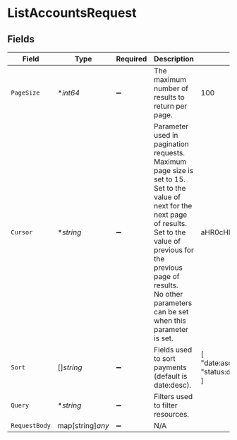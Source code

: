 # ListAccountsRequest


## Fields

| Field                                                                                                                                                                                                                                                    | Type                                                                                                                                                                                                                                                     | Required                                                                                                                                                                                                                                                 | Description                                                                                                                                                                                                                                              | Example                                                                                                                                                                                                                                                  |
| -------------------------------------------------------------------------------------------------------------------------------------------------------------------------------------------------------------------------------------------------------- | -------------------------------------------------------------------------------------------------------------------------------------------------------------------------------------------------------------------------------------------------------- | -------------------------------------------------------------------------------------------------------------------------------------------------------------------------------------------------------------------------------------------------------- | -------------------------------------------------------------------------------------------------------------------------------------------------------------------------------------------------------------------------------------------------------- | -------------------------------------------------------------------------------------------------------------------------------------------------------------------------------------------------------------------------------------------------------- |
| `PageSize`                                                                                                                                                                                                                                               | **int64*                                                                                                                                                                                                                                                 | :heavy_minus_sign:                                                                                                                                                                                                                                       | The maximum number of results to return per page.<br/>                                                                                                                                                                                                   | 100                                                                                                                                                                                                                                                      |
| `Cursor`                                                                                                                                                                                                                                                 | **string*                                                                                                                                                                                                                                                | :heavy_minus_sign:                                                                                                                                                                                                                                       | Parameter used in pagination requests. Maximum page size is set to 15.<br/>Set to the value of next for the next page of results.<br/>Set to the value of previous for the previous page of results.<br/>No other parameters can be set when this parameter is set.<br/> | aHR0cHM6Ly9nLnBhZ2UvTmVrby1SYW1lbj9zaGFyZQ==                                                                                                                                                                                                             |
| `Sort`                                                                                                                                                                                                                                                   | []*string*                                                                                                                                                                                                                                               | :heavy_minus_sign:                                                                                                                                                                                                                                       | Fields used to sort payments (default is date:desc).                                                                                                                                                                                                     | [<br/>"date:asc",<br/>"status:desc"<br/>]                                                                                                                                                                                                                |
| `Query`                                                                                                                                                                                                                                                  | **string*                                                                                                                                                                                                                                                | :heavy_minus_sign:                                                                                                                                                                                                                                       | Filters used to filter resources.<br/>                                                                                                                                                                                                                   |                                                                                                                                                                                                                                                          |
| `RequestBody`                                                                                                                                                                                                                                            | map[string]*any*                                                                                                                                                                                                                                         | :heavy_minus_sign:                                                                                                                                                                                                                                       | N/A                                                                                                                                                                                                                                                      |                                                                                                                                                                                                                                                          |